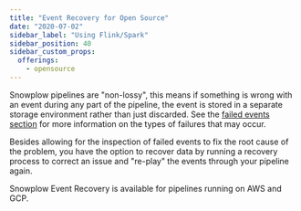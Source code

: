 ```yaml
---
title: "Event Recovery for Open Source"
date: "2020-07-02"
sidebar_label: "Using Flink/Spark"
sidebar_position: 40
sidebar_custom_props:
  offerings:
    - opensource
---
```


Snowplow pipelines are "non-lossy", this means if something is wrong with an event during any part of the pipeline, the event is stored in a separate storage environment rather than just discarded. See the [failed events section](/docs/understanding-your-pipeline/failed-events/index.md) for more information on the types of failures that may occur.

Besides allowing for the inspection of failed events to fix the root cause of the problem, you have the option to recover data by running a recovery process to correct an issue and "re-play" the events through your pipeline again.

Snowplow Event Recovery is available for pipelines running on AWS and GCP.
